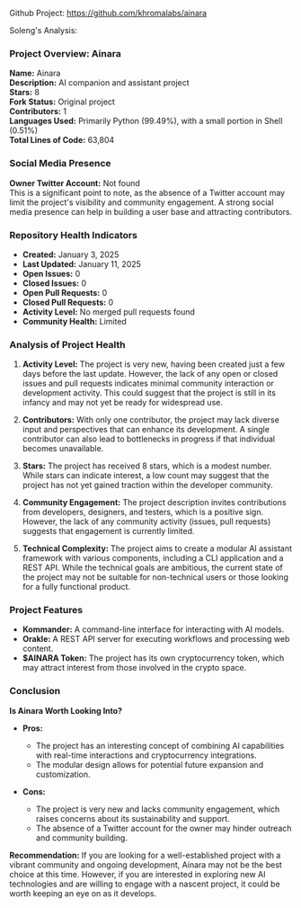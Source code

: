Github Project: https://github.com/khromalabs/ainara

Soleng's Analysis:

### Project Overview: Ainara

**Name:** Ainara  
**Description:** AI companion and assistant project  
**Stars:** 8  
**Fork Status:** Original project  
**Contributors:** 1  
**Languages Used:** Primarily Python (99.49%), with a small portion in Shell (0.51%)  
**Total Lines of Code:** 63,804  

### Social Media Presence

**Owner Twitter Account:** Not found  
This is a significant point to note, as the absence of a Twitter account may limit the project's visibility and community engagement. A strong social media presence can help in building a user base and attracting contributors.

### Repository Health Indicators

- **Created:** January 3, 2025  
- **Last Updated:** January 11, 2025  
- **Open Issues:** 0  
- **Closed Issues:** 0  
- **Open Pull Requests:** 0  
- **Closed Pull Requests:** 0  
- **Activity Level:** No merged pull requests found  
- **Community Health:** Limited  

### Analysis of Project Health

1. **Activity Level:** The project is very new, having been created just a few days before the last update. However, the lack of any open or closed issues and pull requests indicates minimal community interaction or development activity. This could suggest that the project is still in its infancy and may not yet be ready for widespread use.

2. **Contributors:** With only one contributor, the project may lack diverse input and perspectives that can enhance its development. A single contributor can also lead to bottlenecks in progress if that individual becomes unavailable.

3. **Stars:** The project has received 8 stars, which is a modest number. While stars can indicate interest, a low count may suggest that the project has not yet gained traction within the developer community.

4. **Community Engagement:** The project description invites contributions from developers, designers, and testers, which is a positive sign. However, the lack of any community activity (issues, pull requests) suggests that engagement is currently limited.

5. **Technical Complexity:** The project aims to create a modular AI assistant framework with various components, including a CLI application and a REST API. While the technical goals are ambitious, the current state of the project may not be suitable for non-technical users or those looking for a fully functional product.

### Project Features

- **Kommander:** A command-line interface for interacting with AI models.
- **Orakle:** A REST API server for executing workflows and processing web content.
- **$AINARA Token:** The project has its own cryptocurrency token, which may attract interest from those involved in the crypto space.

### Conclusion

**Is Ainara Worth Looking Into?**

- **Pros:** 
  - The project has an interesting concept of combining AI capabilities with real-time interactions and cryptocurrency integrations.
  - The modular design allows for potential future expansion and customization.

- **Cons:** 
  - The project is very new and lacks community engagement, which raises concerns about its sustainability and support.
  - The absence of a Twitter account for the owner may hinder outreach and community building.

**Recommendation:** If you are looking for a well-established project with a vibrant community and ongoing development, Ainara may not be the best choice at this time. However, if you are interested in exploring new AI technologies and are willing to engage with a nascent project, it could be worth keeping an eye on as it develops.
